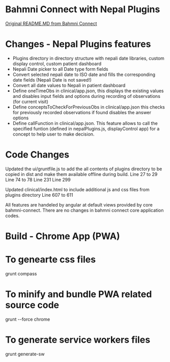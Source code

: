 # Bahmni Connect with Nepal Plugins

[Original README.MD from Bahmni Connect](https://github.com/Bahmni/bahmni-connect/blob/master/README.md)

# Changes - Nepal Plugins features
* Plugins directory in directory structure with nepali date libraries, custom display control, custom patient dashboard
* Nepali Date picker to all Date type form fields
* Convert selected nepali date to ISO date and fills the corresponding date fields (Nepali Date is not saved!)
* Convert all date values to Nepali in patient dashboard
* Define oneTimeObs in clinical/app.json, this displays the existing values and disables input fields and options during recording of observations (for current visit)
* Define conceptsToCheckForPreviousObs in clinical/app.json this checks for previously recorded observations if found disables the answer options
* Define callFunction in clinical/app.json. This feature allows to call the specified funtion (defined in nepalPlugins.js, displayControl app) for a concept to help user to make decision.

# Code Changes
Updated the ui/gruntfile.js to add the all contents of plugins directory to be copied in dist and make them available offline during build.
Line 27 to 29
Line 74 to 78
Line 231
Line 299

Updated clinical/index.html to include additional js and css files from plugins directory
Line 607 to 611

All features are handeled by angular at default views provided by core bahmni-connect.
There are no changes in bahmni connect core application codes.
# Build - Chrome App (PWA)

# To genearte css files
grunt compass
# To minify and bundle PWA related source code
grunt --force chrome 
# To generate service workers files
grunt generate-sw